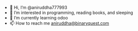 - 👋 Hi, I’m @aniruddha777993
- 👀 I’m interested in programming, reading books, and sleeping
- 🌱 I’m currently learning odoo
- 📫 How to reach me aniruddha@binaryquest.com


<!---
aniruddha777993/aniruddha777993 is a ✨ special ✨ repository because its `README.md` (this file) appears on your GitHub profile.
You can click the Preview link to take a look at your changes.
--->
